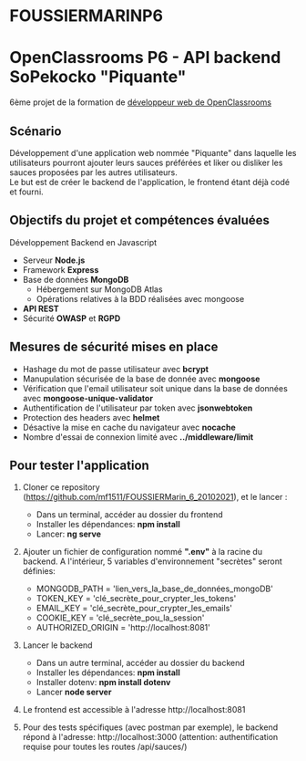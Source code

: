 # FOUSSIERMARINP6
 
# OpenClassrooms P6 - API backend SoPekocko "Piquante"
6ème projet de la formation de [développeur web de OpenClassrooms](https://openclassrooms.com/fr/paths/185-developpeur-web)

## Scénario
Développement d'une application web nommée "Piquante" dans laquelle les utilisateurs pourront ajouter leurs sauces préférées et liker ou disliker les sauces proposées par les autres utilisateurs.  
Le but est de créer le backend de l'application, le frontend étant déjà codé et fourni.

## Objectifs du projet et compétences évaluées
Développement Backend en Javascript
- Serveur **Node.js**
- Framework **Express**
- Base de données **MongoDB**
  - Hébergement sur MongoDB Atlas
  - Opérations relatives à la BDD réalisées avec mongoose
- **API REST**
- Sécurité **OWASP** et **RGPD**

## Mesures de sécurité mises en place
- Hashage du mot de passe utilisateur avec **bcrypt**
- Manupulation sécurisée de la base de donnée avec **mongoose**
- Vérification que l'email utilisateur soit unique dans la base de données avec **mongoose-unique-validator**
- Authentification de l'utilisateur par token avec **jsonwebtoken**
- Protection des headers avec **helmet**
- Désactive la mise en cache du navigateur avec **nocache**
- Nombre d'essai de connexion limité avec **../middleware/limit**



## Pour tester l'application

1. Cloner ce repository (https://github.com/mf1511/FOUSSIERMarin_6_20102021), et le lancer : 
    - Dans un terminal, accéder au dossier du frontend
    - Installer les dépendances: **npm install**
    - Lancer: **ng serve**

2. Ajouter un fichier de configuration nommé **".env"** à la racine du backend. A l'intérieur, 5 variables d'environnement "secrètes" seront définies:
    - MONGODB_PATH = 'lien_vers_la_base_de_données_mongoDB'
    - TOKEN_KEY = 'clé_secrète_pour_crypter_les_tokens'
    - EMAIL_KEY = 'clé_secrète_pour_crypter_les_emails'
    - COOKIE_KEY = 'clé_secrète_pou_la_session'
    - AUTHORIZED_ORIGIN = 'http://localhost:8081'
3. Lancer le backend
    - Dans un autre terminal, accéder au dossier du backend
    - Installer les dépendances: **npm install**
    - Installer dotenv: **npm install dotenv**
    - Lancer **node server**
4. Le frontend est accessible à l'adresse http://localhost:8081
5. Pour des tests spécifiques (avec postman par exemple), le backend répond à l'adresse: http://localhost:3000 (attention: authentification requise pour toutes les routes /api/sauces/)


